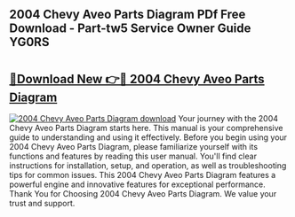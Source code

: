 ## 2004 Chevy Aveo Parts Diagram PDf Free Download - Part-tw5 Service Owner Guide YG0RS

# <h2><a href="http://dfsoriq.blite.top/?on=2004+Chevy+Aveo+Parts+Diagram">🔗Download New 👉🔴 2004 Chevy Aveo Parts Diagram</a></h2>

[![2004 Chevy Aveo Parts Diagram download](https://i.imgur.com/lujVjoI.png)](http://dfsoriq.blite.top/?on=2004+Chevy+Aveo+Parts+Diagram)
Your journey with the 2004 Chevy Aveo Parts Diagram starts here. This manual is your comprehensive guide to understanding and using it effectively. Before you begin using your 2004 Chevy Aveo Parts Diagram, please familiarize yourself with its functions and features by reading this user manual. You'll find clear instructions for installation, setup, and operation, as well as troubleshooting tips for common issues. This 2004 Chevy Aveo Parts Diagram features a powerful engine and innovative features for exceptional performance. Thank You for Choosing 2004 Chevy Aveo Parts Diagram. We value your trust and support.
